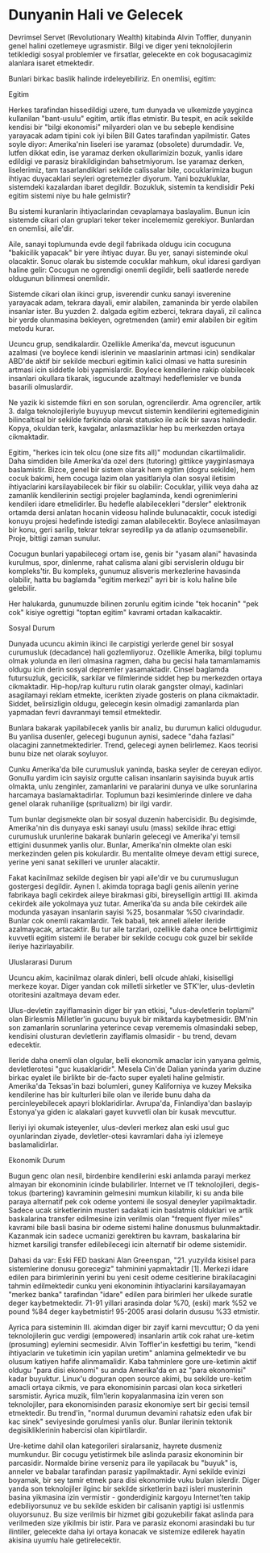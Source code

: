 # Dunyanin Hali ve Gelecek

Devrimsel Servet (Revolutionary Wealth) kitabinda Alvin Toffler, dunyanin genel halini ozetlemeye ugrasmistir. Bilgi ve diger yeni teknolojilerin tetikledigi sosyal problemler ve firsatlar, gelecekte en cok bogusacagimiz alanlara isaret etmektedir.

Bunlari birkac baslik halinde irdeleyebiliriz. En onemlisi, egitim:

Egitim

Herkes tarafindan hissedildigi uzere, tum dunyada ve ulkemizde yayginca kullanilan "bant-usulu" egitim, artik iflas etmistir. Bu tespit, en acik sekilde kendisi bir "bilgi ekonomisi" milyarderi olan ve bu sebeple kendisine yarayacak adam tipini cok iyi bilen Bill Gates tarafindan yapilmistir. Gates soyle diyor:
Amerika'nin liseleri ise yaramaz (obsolete) durumdadir. Ve, lutfen dikkat edin, ise yaramaz derken okullarimizin bozuk, yanlis idare edildigi ve parasiz birakildigindan bahsetmiyorum. Ise yaramaz derken, liselerimiz, tam tasarlandiklari sekilde calissalar bile, cocuklarimiza bugun ihtiyac duyacaklari seyleri ogretemezler diyorum. Yani bozukluklar, sistemdeki kazalardan ibaret degildir. Bozukluk, sistemin ta kendisidir
Peki egitim sistemi niye bu hale gelmistir?

Bu sistemi kuranlarin ihtiyaclarindan cevaplamaya baslayalim. Bunun icin sistemde cikari olan gruplari teker teker incelememiz gerekiyor. Bunlardan en onemlisi, aile'dir.

Aile, sanayi toplumunda evde degil fabrikada oldugu icin cocuguna "bakicilik yapacak" bir yere ihtiyac duyar. Bu yer, sanayi sisteminde okul olacaktir. Sonuc olarak bu sistemde cocuklar mahkum, okul idaresi gardiyan haline gelir: Cocugun ne ogrendigi onemli degildir, belli saatlerde nerede oldugunun bilinmesi onemlidir.

Sistemde cikari olan ikinci grup, isverendir cunku sanayi isverenine yarayacak adam, tekrara dayali, emir alabilen, zamaninda bir yerde olabilen insanlar ister. Bu yuzden 2. dalgada egitim ezberci, tekrara dayali, zil calinca bir yerde olunmasina bekleyen, ogretmenden (amir) emir alabilen bir egitim metodu kurar.

Ucuncu grup, sendikalardir. Ozellikle Amerika'da, mevcut isgucunun azalmasi (ve boylece kendi islerinin ve maaslarinin artmasi icin) sendikalar ABD'de aktif bir sekilde mecburi egitimin kalici olmasi ve hatta suresinin artmasi icin siddetle lobi yapmislardir. Boylece kendilerine rakip olabilecek insanlari okullara tikarak, isgucunde azaltmayi hedeflemisler ve bunda basarili olmuslardir.

Ne yazik ki sistemde fikri en son sorulan, ogrencilerdir. Ama ogrenciler, artik 3. dalga teknolojileriyle buyuyup mevcut sistemin kendilerini egitemediginin bilincaltisal bir sekilde farkinda olarak statusko ile acik bir savas halindedir. Kopya, okuldan terk, kavgalar, anlasmazliklar hep bu merkezden ortaya cikmaktadir.

Egitim, "herkes icin tek olcu (one size fits all)" modundan cikartilmalidir. Daha simdiden bile Amerika'da ozel ders (tutoring) gittikce yayginlasmaya baslamistir. Bizce, genel bir sistem olarak hem egitim (dogru sekilde), hem cocuk bakimi, hem cocuga lazim olan yasitlariyla olan sosyal iletisim ihtiyaclarini karsilayabilecek bir fikir su olabilir: Cocuklar, yillik veya daha az zamanlik kendilerinin sectigi projeler baglaminda, kendi ogrenimlerini kendileri idare etmelidirler. Bu hedefle alabilecekleri "dersler" elektronik ortamda dersi anlatan hocanin videosu halinde bulunacaktir, cocuk istedigi konuyu projesi hedefinde istedigi zaman alabilecektir. Boylece anlasilmayan bir konu, geri sarilip, tekrar tekrar seyredilip ya da atlanip ozumsenebilir. Proje, bittigi zaman sunulur.

Cocugun bunlari yapabilecegi ortam ise, genis bir "yasam alani" havasinda kurulmus, spor, dinlenme, rahat calisma alani gibi servislerin oldugu bir kompleks'tir. Bu kompleks, gunumuz alisveris merkezlerine havasinda olabilir, hatta bu baglamda "egitim merkezi" ayri bir is kolu haline bile gelebilir.

Her halukarda, gunumuzde bilinen zorunlu egitim icinde "tek hocanin" "pek cok" kisiye ogrettigi "toptan egitim" kavrami ortadan kalkacaktir.

Sosyal Durum

Dunyada ucuncu akimin ikinci ile carpistigi yerlerde genel bir sosyal curumusluk (decadance) hali gozlemliyoruz. Ozellikle Amerika, bilgi toplumu olmak yolunda en ileri olmasina ragmen, daha bu gecisi hala tamamlamamis oldugu icin derin sosyal depremler yasamaktadir. Cinsel baglamda futursuzluk, gecicilik, sarkilar ve filmlerinde siddet hep bu merkezden ortaya cikmaktadir. Hip-hop/rap kulturu rutin olarak gangster olmayi, kadinlari asagilamayi reklam etmekte, icerikten ziyade gosteris on plana cikmaktadir. Siddet, belirsizligin oldugu, gelecegin kesin olmadigi zamanlarda plan yapmadan fevri davranmayi temsil etmektedir.

Bunlara bakarak yapilabilecek yanlis bir analiz, bu durumun kalici oldugudur. Bu yanlisa dusenler, gelecegi bugunun aynisi, sadece "daha fazlasi" olacagini zannetmektedirler. Trend, gelecegi aynen belirlemez. Kaos teorisi bunu bize net olarak soyluyor.

Cunku Amerika'da bile curumusluk yaninda, baska seyler de cereyan ediyor. Gonullu yardim icin sayisiz orgutte calisan insanlarin sayisinda buyuk artis olmakta, unlu zenginler, zamanlarini ve paralarini dunya ve ulke sorunlarina harcamaya baslamaktadirlar. Toplumun bazi kesimlerinde dinlere ve daha genel olarak ruhanilige (spritualizm) bir ilgi vardir.

Tum bunlar degismekte olan bir sosyal duzenin habercisidir. Bu degisimde, Amerika'nin dis dunyaya eski sanayi usulu (mass) sekilde ihrac ettigi curumusluk urunlerine bakarak bunlarin gelecegi ve Amerika'yi temsil ettigini dusunmek yanlis olur. Bunlar, Amerika'nin olmekte olan eski merkezinden gelen pis kokulardir. Bu mentalite olmeye devam ettigi surece, yerine yeni sanat sekilleri ve urunler alacaktir.

Fakat kacinilmaz sekilde degisen bir yapi aile'dir ve bu curumuslugun gostergesi degildir. Aynen I. akimda topraga bagli genis ailenin yerine fabrikaya bagli cekirdek aileye birakmasi gibi, bireyselligin arttigi III. akimda cekirdek aile yokolmaya yuz tutar. Amerika'da su anda bile cekirdek aile modunda yasayan insanlarin sayisi %25, bosanmalar %50 civarindadir. Bunlar cok onemli rakamlardir. Tek babali, tek anneli aileler ileride azalmayacak, artacaktir. Bu tur aile tarzlari, ozellikle daha once belirttigimiz kuvvetli egitim sistemi ile beraber bir sekilde cocugu cok guzel bir sekilde ileriye hazirlayabilir.

Uluslararasi Durum

Ucuncu akim, kacinilmaz olarak dinleri, belli olcude ahlaki, kisiselligi merkeze koyar. Diger yandan cok milletli sirketler ve STK'ler, ulus-devletin otoritesini azaltmaya devam eder.

Ulus-devletin zayiflamasinin diger bir yan etkisi, "ulus-devletlerin toplami" olan Birlesmis Milletler'in gucunu buyuk bir miktarda kaybetmesidir. BM'nin son zamanlarin sorunlarina yeterince cevap verememis olmasindaki sebep, kendisini olusturan devletlerin zayiflamis olmasidir - bu trend, devam edecektir.

Ileride daha onemli olan olgular, belli ekonomik amaclar icin yanyana gelmis, devletlerotesi "guc kusaklaridir". Mesela Cin'de Dalian yaninda yarim duzine birkac eyalet ile birlikte bir de-facto super eyaleti haline gelmistir. Amerika'da Teksas'in bazi bolumleri, guney Kaliforniya ve kuzey Meksika kendilerine has bir kulturleri bile olan ve ileride bunu daha da percinleyebilecek apayri bloklaridirlar. Avrupa'da, Finlandiya'dan baslayip Estonya'ya giden ic alakalari gayet kuvvetli olan bir kusak mevcuttur.

Ileriyi iyi okumak isteyenler, ulus-devleri merkez alan eski usul guc oyunlarindan ziyade, devletler-otesi kavramlari daha iyi izlemeye baslamalidirlar.

Ekonomik Durum

Bugun genc olan nesil, birdenbire kendilerini eski anlamda parayi merkez almayan bir ekonominin icinde bulabilirler. Internet ve IT teknolojileri, degis-tokus (bartering) kavraminin gelmesini mumkun kilabilir, ki su anda bile paraya alternatif pek cok odeme yontemi ile sosyal deneyler yapilmaktadir. Sadece ucak sirketlerinin musteri sadakati icin baslatmis olduklari ve artik baskalarina transfer edilmesine izin verilmis olan "frequent flyer miles" kavrami bile basli basina bir odeme sistemi haline donusmus bulunmaktadir. Kazanmak icin sadece ucmanizi gerektiren bu kavram, baskalarina bir hizmet karsiligi transfer edilebilecegi icin alternatif bir odeme sistemidir.

Dahasi da var: Eski FED baskani Alan Greenspan, "21. yuzyilda kisisel para sistemlerine donusu gorecegiz" tahminini yapmaktadir [1]. Merkezi idare edilen para birimlerinin yerini bu yeni cesit odeme cesitlerine birakilacagini tahmin edilmektedir cunku yeni ekonominin ihtiyaclarini karsilayamayan "merkez banka" tarafindan "idare" edilen para birimleri her ulkede suratle deger kaybetmektedir. 71-91 yillari arasinda dolar %70, (eski) mark %52 ve pound %84 deger kaybetmistir! 95-2005 arasi dolarin dususu %33 etmistir.

Ayrica para sisteminin III. akimdan diger bir zayif karni mevcuttur; O da yeni teknolojilerin guc verdigi (empowered) insanlarin artik cok rahat ure-ketim (prosuming) eylemini secmesidir. Alvin Toffler'in kesfettigi bu terim, "kendi ihtiyaclarin ve tuketimin icin yapilan uretim" anlamina gelmektedir ve bu olusum katiyen hafife alinmamalidir. Kaba tahminlere gore ure-ketimin aktif oldugu "para disi ekonomi" su anda Amerika'da en az "para ekonomisi" kadar buyuktur. Linux'u doguran open source akimi, bu sekilde ure-ketim amacli ortaya cikmis, ve para ekonomisinin parcasi olan koca sirketleri sarsmistir. Ayrica muzik, film'lerin kopyalanmasina izin veren son teknolojiler, para ekonomisinden parasiz ekonomiye sert bir gecisi temsil etmektedir. Bu trend'in, "normal durumun devamini rahatsiz eden ufak bir kac sinek" seviyesinde gorulmesi yanlis olur. Bunlar ilerinin tektonik degisikliklerinin habercisi olan kipirtilardir.

Ure-ketime dahil olan kategorileri siralarsaniz, hayrete dusmeniz mumkundur. Bir cocugu yetistirmek bile aslinda parasiz ekonominin bir parcasidir. Normalde birine verseniz para ile yapilacak bu "buyuk" is, anneler ve babalar tarafindan parasiz yapilmaktadir. Ayni sekilde evinizi boyamak, bir sey tamir etmek para disi ekonomide vuku bulan islerdir. Diger yanda son teknolojiler ilginc bir sekilde sirketlerin bazi isleri musterinin basina yikmasina izin vermistir - gonderdiginiz kargoyu Internet'ten takip edebiliyorsunuz ve bu sekilde eskiden bir calisanin yaptigi isi ustlenmis oluyorsunuz. Bu size verilmis bir hizmet gibi gozukebilir fakat aslinda para verilmeden size yikilmis bir istir. Para ve parasiz ekonomi arasindaki bu tur ilintiler, gelecekte daha iyi ortaya konacak ve sistemize edilerek hayatin akisina uyumlu hale getirelecektir.

